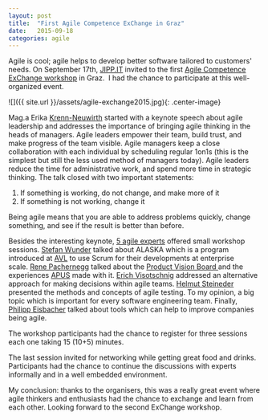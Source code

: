 ```yaml
---
layout: post
title:  "First Agile Competence ExChange in Graz"
date:   2015-09-18
categories: agile
---
```


Agile is cool; agile helps to develop better software tailored to customers'
needs. On September 17th, <a href="http://www.jipp.it"
target="_blank">JIPP.IT</a> invited to the first <a
href="http://www.experten.cc/home" target="_blank">Agile Competence ExChange
  workshop</a> in Graz.  I had the chance to participate at this well-organized
  event.

![]({{ site.url }}/assets/agile-exchange2015.jpg){: .center-image}

<!--more-->Mag.a Erika <a href="http://www.kkwico.at" target="_blank">Krenn-Neuwirth</a> started with a keynote speech about agile leadership and addresses the importance of bringing agile thinking in the heads of managers. Agile leaders empower their team, build trust, and make progress of the team visible. Agile managers keep a close collaboration with each individual by scheduling regular 1on1s (this is the simplest but still the less used method of managers today). Agile leaders reduce the time for administrative work, and spend more time in strategic thinking. The talk closed with two important statements:
<ol>
<li>If something is working, do not change, and make more of it</li>
<li>If something is not working, change it</li>
</ol>

Being agile means that you are able to address problems quickly, change
something, and see if the result is better than before.

Besides the interesting keynote, <a href="http://www.experten.cc/workshops"
target="_blank">5 agile experts</a> offered small workshop sessions. <a
href="https://stwunder.wordpress.com" target="_blank">Stefan Wunder</a> talked
about ALASKA which is a program introduced at <a href="https://www.avl.com"
target="_blank">AVL</a> to use Scrum for their developments at enterprise
scale. <a href="https://www.xing.com/profile/Rene_Pachernegg"
target="_blank">Rene Pachernegg</a> talked about the <a
href="http://www.romanpichler.com/blog/the-product-vision-board/"
target="_blank">Product Vision Board </a>and the experiences <a
href="http://apus.co.at" target="_blank">APUS</a> made with it. <a
href="http://www.businesskonsens.eu/home-2/uber-business-konsens/"
target="_blank">Erich Visotschnig</a> addressed an alternative approach for
making decisions within agile teams. <a
href="https://www.xing.com/profile/Helmut_Steiner" target="_blank">Helmut
Steineder</a> presented the methods and concepts of agile testing. To my
opinion, a big topic which is important for every software engineering team.
Finally, <a href="https://www.xing.com/profile/Philipp_Eisbacher2"
target="_blank">Philipp Eisbacher</a> talked about tools which can help to
improve companies being agile.

The workshop participants had the chance to register for three sessions each
one taking 15 (10+5) minutes.

The last session invited for networking while getting great food and drinks.
Participants had the chance to continue the discussions with experts informally
and in a well embedded environment.

My conclusion: thanks to the organisers, this was a really great event where
agile thinkers and enthusiasts had the chance to exchange and learn from each
other. Looking forward to the second ExChange workshop.

